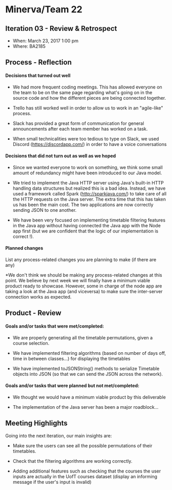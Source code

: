 # Minerva/Team 22

## Iteration 03 - Review & Retrospect

 * When: March 23, 2017 1:00 pm
 * Where: BA2185

## Process - Reflection

#### Decisions that turned out well

  * We had more frequent coding meetings. This has allowed everyone on the team to be on the same page regarding what's going on in the source code and how the different pieces are being connected together.

  * Trello has still worked well in order to allow us to work in an "agile-like" process.

  * Slack has provided a great form of communication for general announcements after each team member has worked on a task.

  * When small technicalities were too tedious to type on Slack, we used Discord (https://discordapp.com/) in order to have a voice conversations

#### Decisions that did not turn out as well as we hoped

  * Since we wanted everyone to work on something, we think some small amount of redundancy might have been introduced to our Java model.

  * We tried to implement the Java HTTP server using Java's built-in HTTP handling data structures but realized this is a bad idea. Instead, we have used a framework called Spark (http://sparkjava.com/) to take care of all the HTTP requests on the Java server. The extra time that this has taken us has been the main cost. The two applications are now correctly sending JSON to one another.

  * We have been very focused on implementing timetable filtering features in the Java app without having connected the Java app with the Node app first (but we are confident that the logic of our implementation is correct !).



#### Planned changes

List any process-related changes you are planning to make (if there are any)

 *We don't think we should be making any process-related changes at this point. We believe by next week we will finally have a minimum viable product ready to showcase. However, some in charge of the node app are taking a look at the Java app (and viceversa) to make sure the inter-server connection works as expected.


## Product - Review

#### Goals and/or tasks that were met/completed:

  * We are properly generating all the timetable permutations, given a course selection.

  * We have implemented filtering algorithms (based on number of days off, time in between classes...) for displaying the timetables

  * We have implemented toJSONString() methods to serialize Timetable objects into JSON (so that we can send the JSON across the network).

#### Goals and/or tasks that were planned but not met/completed:

   * We thought we would have a minimum viable product by this deliverable 
   
   * The implementation of the Java server has been a major roadblock...

## Meeting Highlights

Going into the next iteration, our main insights are:

* Make sure the users can see all the possible permutations of their timetables.

* Check that the filtering algorithms are working correctly.

* Adding additional features such as checking that the courses the user inputs are actually in the UofT courses dataset (display an informing message if the user's input is invalid)


